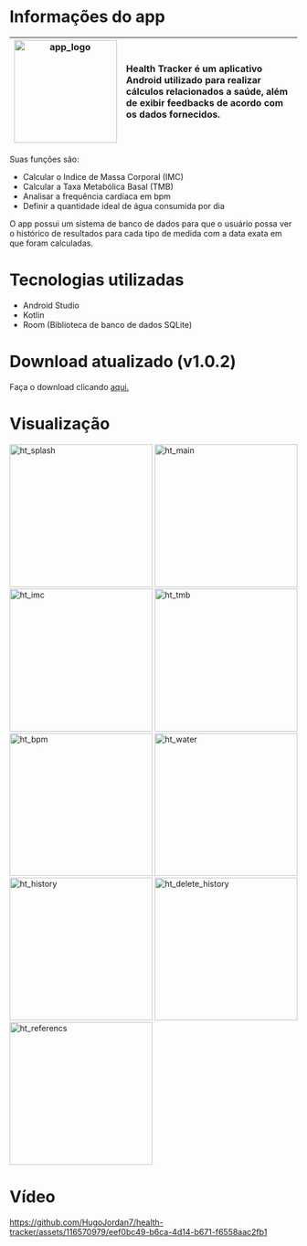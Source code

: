# Informações do app 


| <img src="https://github.com/HugoJordan7/health-tracker/assets/116570979/d02265df-c83b-4d01-b80c-54bcfe0fb44c" width="180" alt="app_logo" /> | Health Tracker é um aplicativo Android utilizado para realizar cálculos relacionados a saúde, além de exibir feedbacks de acordo com os dados fornecidos. |
|:---:|:---|

Suas funções são:
- Calcular o Indice de Massa Corporal (IMC)
- Calcular a Taxa Metabólica Basal (TMB)
- Analisar a frequência cardíaca em bpm
- Definir a quantidade ideal de água consumida por dia

O app possui um sistema de banco de dados para que o usuário possa ver o histórico de resultados para cada tipo de medida com a data exata em que foram calculadas.

# Tecnologias utilizadas
- Android Studio
- Kotlin
- Room (Biblioteca de banco de dados SQLite)

# Download atualizado (v1.0.2)
Faça o download clicando [aqui.](https://github.com/HugoJordan7/health-tracker/raw/main/Health%20Tracker.apk)

# Visualização
<img src="https://github.com/HugoJordan7/health-tracker/assets/116570979/9605b75e-4124-4b11-ad99-f2c52765f4db" width="250" alt="ht_splash"> 
<img src="https://github.com/HugoJordan7/health-tracker/assets/116570979/f81fccce-122c-4818-a6d9-d7b63e4bb5a1" width="250" alt="ht_main">
<img src="https://github.com/HugoJordan7/health-tracker/assets/116570979/471e94ff-0b72-4a71-a0f6-f0c0daedf753" width="250" alt="ht_imc"> 

<img src="https://github.com/HugoJordan7/health-tracker/assets/116570979/8ac73365-2cb5-479f-be7b-013c626a55f9" width="250" alt="ht_tmb">
<img src="https://github.com/HugoJordan7/health-tracker/assets/116570979/260dfcc8-fc11-4794-bef2-6c192c3d9515" width="250" alt="ht_bpm">
<img src="https://github.com/HugoJordan7/health-tracker/assets/116570979/aa0dd8ff-1fbb-4e34-a663-0451eb1b6a22" width="250" alt="ht_water"> 

<img src="https://github.com/HugoJordan7/health-tracker/assets/116570979/bcf714fa-f652-496b-b61f-842189919da4" width="250" alt="ht_history">
<img src="https://github.com/HugoJordan7/health-tracker/assets/116570979/a0412cfe-0924-47b8-8977-7de61fd4b82c" width="250" alt="ht_delete_history">
<img src="https://github.com/HugoJordan7/health-tracker/assets/116570979/1f614350-f7ce-4217-88b1-d2f2d55333a3" width="250" alt="ht_referencs">

# Vídeo



https://github.com/HugoJordan7/health-tracker/assets/116570979/eef0bc49-b6ca-4d14-b671-f6558aac2fb1







